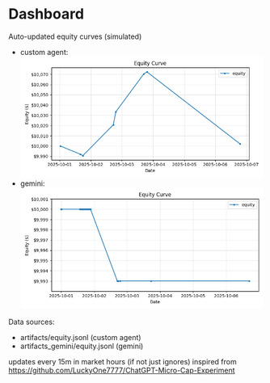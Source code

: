 # Dashboard

Auto-updated equity curves (simulated)

- custom agent: ![Equity Curve](artifacts/equity.png?v=9f5d2b1)
- gemini: ![Equity Curve (Gemini)](artifacts_gemini/equity.png?v=9f5d2b1)

Data sources:
- artifacts/equity.jsonl (custom agent)
- artifacts_gemini/equity.jsonl (gemini)

updates every 15m in market hours (if not just ignores)
inspired from https://github.com/LuckyOne7777/ChatGPT-Micro-Cap-Experiment